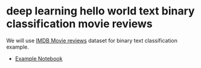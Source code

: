 # deep learning hello world text binary classification movie reviews

We will use [IMDB Movie reviews](https://keras.rstudio.com/reference/dataset_imdb.html) dataset for binary text classification example.



- [Example Notebook](../hello-world-linear-boston-house-prices.ipynb)

